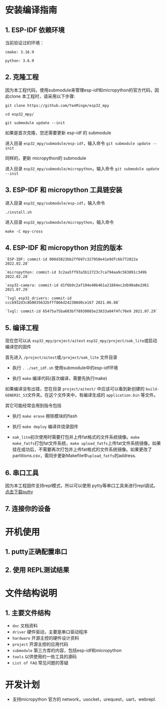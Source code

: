 # 安装编译指南 #

## 1. ESP-IDF 依赖环境 ##
   当前验证过的环境：

   `cmake: 3.16.9`

   `python: 3.6.9`

## 2. 克隆工程 ##

   因为本工程代码，使用submodule来管理esp-idf和micropython的官方代码，因此clone 本工程时，请采用以下步骤:

   `git clone https://github.com/YanMinge/esp32_mpy`

   `cd esp32_mpy/`

   `git submodule update --init`

   如果是首次克隆，您还需要更新 esp-idf 的 submodule

   进入目录 `esp32_mpy/submodule/esp-idf`，输入命令
   `git submodule update --init`

   同样的，更新 micropython的 submodule
  
   进入目录 `esp32_mpy/submodule/micropython`，输入命令
   `git submodule update --init`
   
## 3. ESP-IDF 和 micropython 工具链安装 ##

   进入目录 `esp32_mpy/submodule/esp-idf`，输入命令

   `./install.sh`

   进入目录 `esp32_mpy/submodule/micropython`，输入命令
   
   `make -C mpy-cross`
## 4. ESP-IDF 和 micropython 对应的版本 ##

    `ESP-IDF: commit-id 000d3823bb2ff697c327958e41e9dfc6b772822a  2022.02.28`

    `micropython: commit-id 3c2aa5ff93a3b12723c7ca794aa9c583891c349b 2022.02.28`

    `esp32-camera: commit-id d1f6b9c2af104e40b461a21884ec2db90a8e2d61 2021.07.29`

    `lvgl_esp32_drivers: commit-id cccb932d3c8b0035632bfff866d242308d0ce167 2021.06.08`

    `lvgl: commit-id 65475a75ba603bf78930085e23833a04f4fc70e9 2021.07.29`

## 5. 编译工程 ##

   现在您可以从 `esp32_mpy/project/aitest` `esp32_mpy/project/oak_lite`或启动编译您的固件
   
   首先进入 `/project/aitest`或`/project/oak_lite` 文件目录

   - 执行 `. ./set_idf.sh` 使用submodule中的esp-idf环境

   - 执行 `make` 编译代码(首次编译，需要先执行make)
   
   如果编译没有出错，您在目录 `project/aitest/` 中应该可以看到新创建的 `build-GENERIC_S3`文件夹。在这个文件夹中，有编译生成的 `application.bin` 等文件。
   
   其它可能经常会用到指令包括

   - 执行 `make erase` 擦除模块的flash
   
   - 执行 `make deploy` 编译并烧录固件

   - `oak_lite`初次使用时需要打包并上传fat格式的文件系统镜像。`make make_fatfs`打包fat文件系统，`make upload_fatfs`上传fat文件系统镜像。如果挂在成功后，不需要再次打包并上传fat格式的文件系统镜像。如果更改了partitions.csv，需同步更新Makefile中`upload_fatfs`的address.

## 6. 串口工具 ##
   因为本工程固件支持repl模式，所以可以使用 pytty等串口工具来进行repl调试。
   [点击下载putty](https://www.chiark.greenend.org.uk/~sgtatham/putty/latest.html)

## 7. 连接你的设备 ##



# 开机使用 #

## 1. putty正确配置串口 ##


## 2. 使用 REPL测试结果 ##
 
# 文件结构说明 #

## 1. 主要文件结构 ##

- `doc` 文档资料
- `driver` 硬件驱动，主要是串口驱动程序
- `hardware` 开源主控的硬件设计资料
- `project` 开源主控的应用代码
- `submodule` 第三方库的内容，包括esp-idf和micropython
- `tools` 以供使用的一些工具的源码
- `List of FAQ` 常见问题的答疑


# 开发计划 #

- 支持micropython 官方的 network，usocket，urequest，uart，webrepl.